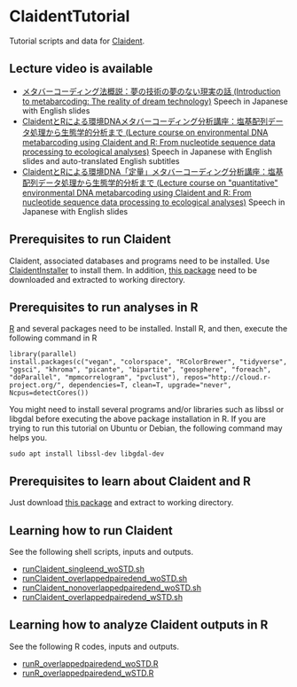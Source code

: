 # ClaidentTutorial

Tutorial scripts and data for [Claident](https://github.com/astanabe/Claident).

## Lecture video is available

- [メタバーコーディング法概説：夢の技術の夢のない現実の話 (Introduction to metabarcoding: The reality of dream technology)](https://youtu.be/AMaM2stGdqw) Speech in Japanese with English slides
- [ClaidentとRによる環境DNAメタバーコーディング分析講座：塩基配列データ処理から生態学的分析まで (Lecture course on environmental DNA metabarcoding using Claident and R: From nucleotide sequence data processing to ecological analyses)](https://youtu.be/NiAXIghUh7Q) Speech in Japanese with English slides and auto-translated English subtitles
- [ClaidentとRによる環境DNA「定量」メタバーコーディング分析講座：塩基配列データ処理から生態学的分析まで (Lecture course on "quantitative" environmental DNA metabarcoding using Claident and R: From nucleotide sequence data processing to ecological analyses)](https://youtu.be/SFRzSS4V308) Speech in Japanese with English slides

## Prerequisites to run Claident

Claident, associated databases and programs need to be installed.
Use [ClaidentInstaller](https://github.com/astanabe/ClaidentInstaller) to install them.
In addition, [this package](https://github.com/astanabe/ClaidentTutorial/archive/main.zip) need to be downloaded and extracted to working directory.

## Prerequisites to run analyses in R

[R](https://cran.r-project.org/) and several packages need to be installed.
Install R, and then, execute the following command in R

```
library(parallel)
install.packages(c("vegan", "colorspace", "RColorBrewer", "tidyverse", "ggsci", "khroma", "picante", "bipartite", "geosphere", "foreach", "doParallel", "mpmcorrelogram", "pvclust"), repos="http://cloud.r-project.org/", dependencies=T, clean=T, upgrade="never", Ncpus=detectCores())
```

You might need to install several programs and/or libraries such as libssl or libgdal before executing the above package installation in R.
If you are trying to run this tutorial on Ubuntu or Debian, the following command may helps you.

```
sudo apt install libssl-dev libgdal-dev
```

## Prerequisites to learn about Claident and R

Just download [this package](https://github.com/astanabe/ClaidentTutorial/archive/main.zip) and extract to working directory.

## Learning how to run Claident

See the following shell scripts, inputs and outputs.

- [runClaident_singleend_woSTD.sh](runClaident_singleend_woSTD.sh)
- [runClaident_overlappedpairedend_woSTD.sh](runClaident_overlappedpairedend_woSTD.sh)
- [runClaident_nonoverlappedpairedend_woSTD.sh](runClaident_nonoverlappedpairedend_woSTD.sh)
- [runClaident_overlappedpairedend_wSTD.sh](runClaident_overlappedpairedend_wSTD.sh)

## Learning how to analyze Claident outputs in R

See the following R codes, inputs and outputs.

- [runR_overlappedpairedend_woSTD.R](runR_overlappedpairedend_woSTD.R)
- [runR_overlappedpairedend_wSTD.R](runR_overlappedpairedend_wSTD.R)
